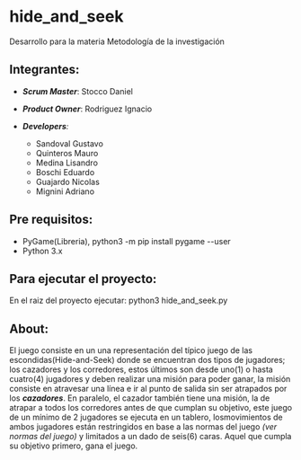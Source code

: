 ﻿# hide_and_seek
Desarrollo para la materia Metodología de la investigación

## Integrantes:
  
  
  - _**Scrum Master**_: Stocco Daniel   
  - _**Product Owner**_: Rodriguez Ignacio

  - _**Developers**:_
    * Sandoval Gustavo
    * Quinteros Mauro
    * Medina Lisandro
    * Boschi Eduardo
    * Guajardo Nicolas
    * Mignini Adriano
    
## Pre requisitos:
* PyGame(Libreria),
python3 -m pip install pygame --user
* Python 3.x

## Para ejecutar el proyecto:
En el raiz del proyecto ejecutar:
python3 hide_and_seek.py

## About:

El juego consiste en un una representación del típico juego de las escondidas(Hide-and-Seek) donde se encuentran
dos tipos de jugadores; los cazadores y los corredores, estos últimos son desde uno(1) o hasta cuatro(4) jugadores
y deben realizar una misión para poder ganar, la misión consiste en atravesar una línea e ir al punto de salida sin
ser atrapados por los **_cazadores_**. En paralelo, el cazador también tiene una misión, la de atrapar a todos los
corredores antes de que cumplan su objetivo, este juego de un mínimo de 2 jugadores se ejecuta en un tablero,
losmovimientos de ambos jugadores están restringidos en base a las normas del juego _(ver normas del juego)_ y
limitados a un dado de seis(6) caras. Aquel que cumpla su objetivo primero, gana el juego.
